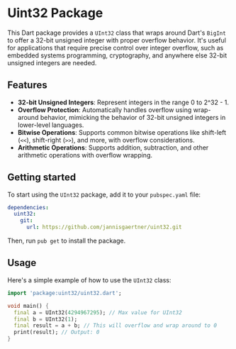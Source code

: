 # Uint32 Package

This Dart package provides a `UInt32` class that wraps around Dart's `BigInt` to offer a 32-bit unsigned integer with proper overflow behavior. It's useful for applications that require precise control over integer overflow, such as embedded systems programming, cryptography, and anywhere else 32-bit unsigned integers are needed.

## Features

- **32-bit Unsigned Integers**: Represent integers in the range 0 to 2^32 - 1.
- **Overflow Protection**: Automatically handles overflow using wrap-around behavior, mimicking the behavior of 32-bit unsigned integers in lower-level languages.
- **Bitwise Operations**: Supports common bitwise operations like shift-left (`<<`), shift-right (`>>`), and more, with overflow considerations.
- **Arithmetic Operations**: Supports addition, subtraction, and other arithmetic operations with overflow wrapping.

## Getting started

To start using the `UInt32` package, add it to your `pubspec.yaml` file:

```yaml
dependencies:
  uint32:
    git:
      url: https://github.com/jannisgaertner/uint32.git
```

Then, run `pub get` to install the package.

## Usage

Here's a simple example of how to use the `UInt32` class:

```dart
import 'package:uint32/uint32.dart';

void main() {
  final a = UInt32(4294967295); // Max value for UInt32
  final b = UInt32(1);
  final result = a + b; // This will overflow and wrap around to 0
  print(result); // Output: 0
}
```
